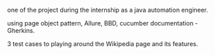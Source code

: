 one of the project during the internship as a java automation engineer. 

using page object pattern, Allure, BBD, cucumber documentation - Gherkins. 

3 test cases to playing around the Wikipedia page and its features. 

